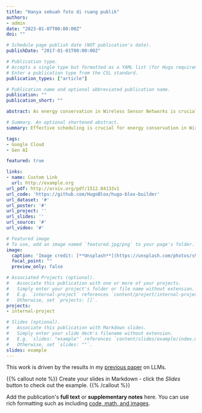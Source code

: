```yaml
---
title: "Hanya sebuah foto di ruang publik"
authors:
- admin
date: "2023-01-07T00:00:00Z"
doi: ""

# Schedule page publish date (NOT publication's date).
publishDate: "2017-01-01T00:00:00Z"

# Publication type.
# Accepts a single type but formatted as a YAML list (for Hugo requirements).
# Enter a publication type from the CSL standard.
publication_types: ["article"]

# Publication name and optional abbreviated publication name.
publication: ""
publication_short: ""

abstract: As energy conservation in Wireless Sensor Networks is crucial, the scheduling methods are required to ensure that sensor nodes operate for a longer period. Duty cycle scheduling can be accomplished using synchronous, asynchronous, or on-demand methods with additional radio channels. This study has integrated the on-demand method with an asynchronous scheduling mechanism for the wake-up radio. Model simulation results with random placements showed that the Wake-up Asynchronous On-demand Radio Duty-Cycle (WAORDC) method was able to achieve the latency value of 3.3 seconds, better than the CXMAC asynchronous method, and the total energy required was approximately 4% only, to activate the sensor node.

# Summary. An optional shortened abstract.
summary: Effective scheduling is crucial for energy conservation in Wireless Sensor Networks. This study combined on-demand and asynchronous scheduling for wake-up radios. The WAORDC method achieved a 3.3-second latency and used only 4% of the energy, outperforming the CXMAC method.

tags:
- Google Cloud
- Gen AI

featured: true

links:
- name: Custom Link
  url: http://example.org
url_pdf: http://arxiv.org/pdf/1512.04133v1
url_code: 'https://github.com/HugoBlox/hugo-blox-builder'
url_dataset: '#'
url_poster: '#'
url_project: ''
url_slides: ''
url_source: '#'
url_video: '#'

# Featured image
# To use, add an image named `featured.jpg/png` to your page's folder. 
image:
  caption: 'Image credit: [**Unsplash**](https://unsplash.com/photos/s9CC2SKySJM)'
  focal_point: ""
  preview_only: false

# Associated Projects (optional).
#   Associate this publication with one or more of your projects.
#   Simply enter your project's folder or file name without extension.
#   E.g. `internal-project` references `content/project/internal-project/index.md`.
#   Otherwise, set `projects: []`.
projects:
- internal-project

# Slides (optional).
#   Associate this publication with Markdown slides.
#   Simply enter your slide deck's filename without extension.
#   E.g. `slides: "example"` references `content/slides/example/index.md`.
#   Otherwise, set `slides: ""`.
slides: example
---
```


This work is driven by the results in my [previous paper](/publication/conference-paper/) on LLMs.

{{% callout note %}}
Create your slides in Markdown - click the *Slides* button to check out the example.
{{% /callout %}}

Add the publication's **full text** or **supplementary notes** here. You can use rich formatting such as including [code, math, and images](https://docs.hugoblox.com/content/writing-markdown-latex/).
